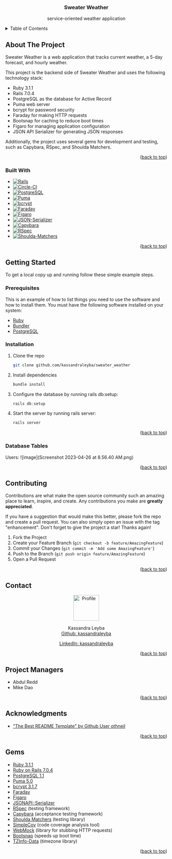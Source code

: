 <!-- Improved compatibility of back to top link: See: https://github.com/othneildrew/Best-README-Template/pull/73 -->
<a name="readme-top"></a>
<!--
*** Thanks for checking out the Best-README-Template. If you have a suggestion
*** that would make this better, please fork the repo and create a pull request
*** or simply open an issue with the tag "enhancement".
*** Don't forget to give the project a star!
*** Thanks again! Now go create something AMAZING! :D
-->



<!-- PROJECT SHIELDS -->
<!--
*** I'm using markdown "reference style" links for readability.
*** Reference links are enclosed in brackets [ ] instead of parentheses ( ).
*** See the bottom of this document for the declaration of the reference variables
*** for contributors-url, forks-url, etc. This is an optional, concise syntax you may use.
*** https://www.markdownguide.org/basic-syntax/#reference-style-links
-->
<!-- PROJECT LOGO -->
<br>

<h3 align="center">Sweater Weather</h3>

  <p align="center">
    service-oriented weather application
    <br />
</div>



<!-- TABLE OF CONTENTS -->
<details>
  <summary>Table of Contents</summary>
  <ol>
    <li>
      <a href="#about-the-project">About The Project</a>
      <ul>
        <li><a href="#built-with">Built With</a></li>
      </ul>
    </li>
    <li>
      <a href="#getting-started">Getting Started</a>
      <ul>
        <li><a href="#prerequisites">Prerequisites</a></li>
        <li><a href="#installation">Installation</a></li>
      </ul>
    </li>
    <li><a href="#usage">Usage</a></li>
    <li><a href="#roadmap">Roadmap</a></li>
    <li><a href="#contributing">Contributing</a></li>
    <li><a href="#license">License</a></li>
    <li><a href="#contact">Contact</a></li>
    <li><a href="#acknowledgments">Acknowledgments</a></li>
  </ol>
</details>



<!-- ABOUT THE PROJECT -->
## About The Project

Sweater Weather is a web application that tracks current weather, a 5-day forecast, and hourly weather. 

This project is the backend side of Sweater Weather and uses the following technology stack:

- Ruby 3.1.1
- Rails 7.0.4
- PostgreSQL as the database for Active Record
- Puma web server
- bcrypt for password security
- Faraday for making HTTP requests
- Bootsnap for caching to reduce boot times
- Figaro for managing application configuration
- JSON API Serializer for generating JSON responses

Additionally, the project uses several gems for development and testing, such as Capybara, RSpec, and Shoulda Matchers.

<p align="right">(<a href="#readme-top">back to top</a>)</p>



### Built With

* [![Rails]][Rails-url]
* [![Circle-CI]][Circle-url]
* [![PostgreSQL]][PostgreSQL-url]
* [![Puma]][Puma-url]
* [![bcrypt]][bcrypt-url]
* [![Faraday]][Faraday-url]
* [![Figaro]][Figaro-url]
* [![JSON-Serializer]][JSON-Serializer-url]
* [![Capybara]][Capybara-url]
* [![RSpec]][RSpec-url]
* [![Shoulda-Matchers]][Shoulda-Matchers-url]

<p align="right">(<a href="#readme-top">back to top</a>)</p>



<!-- GETTING STARTED -->
## Getting Started

To get a local copy up and running follow these simple example steps.

### Prerequisites

This is an example of how to list things you need to use the software and how to install them.
You must have the following software installed on your system:

* [Ruby](https://www.ruby-lang.org/en/downloads/)
* [Bundler](https://bundler.io/)
* [PostgreSQL](https://www.postgresql.org/download/)


### Installation

1. Clone the repo
   ```sh
   git clone github.com/kassandraleyba/sweater_weather
   ```
2. Install dependencies
   ```sh
   bundle install
   ```
3. Configure the database by running rails db:setup:
   ```js
   rails db:setup
   ```
4. Start the server by running rails server:
   ```js
   rails server
   ```

<p align="right">(<a href="#readme-top">back to top</a>)</p>

### Database Tables
Users:
![image](Screenshot 2023-04-26 at 8.56.40 AM.png)

<p align="right">(<a href="#readme-top">back to top</a>)</p>



<!-- CONTRIBUTING -->
## Contributing

Contributions are what make the open source community such an amazing place to learn, inspire, and create. Any contributions you make are **greatly appreciated**.

If you have a suggestion that would make this better, please fork the repo and create a pull request. You can also simply open an issue with the tag "enhancement".
Don't forget to give the project a star! Thanks again!

1. Fork the Project
2. Create your Feature Branch (`git checkout -b feature/AmazingFeature`)
3. Commit your Changes (`git commit -m 'Add some AmazingFeature'`)
4. Push to the Branch (`git push origin feature/AmazingFeature`)
5. Open a Pull Request

<p align="right">(<a href="#readme-top">back to top</a>)</p>

<!-- CONTACT -->
## Contact

<div align="center">
  <img src="https://avatars.githubusercontent.com/u/114712752?v=4" alt="Profile" width="80" height="80">
  <p align="center">
    Kassandra Leyba<br>
    <a href="https://github.com/kassandraleyba">Github: kassandraleyba</a>
     <p><a href="https://www.linkedin.com/in/kassandra-leyba/">LinkedIn: kassandraleyba</a></p>
  </p>
</div>

<p align="right">(<a href="#readme-top">back to top</a>)</p>

<!-- PROJECT MANAGER -->
## Project Managers

* Abdul Redd
* Mike Dao

<p align="right">(<a href="#readme-top">back to top</a>)</p>

<!-- ACKNOWLEDGMENTS -->
## Acknowledgments

* ["The Best README Template" by Github User othneil](https://github.com/othneildrew/Best-README-Template)


<p align="right">(<a href="#readme-top">back to top</a>)</p>

<!-- GEMS -->
## Gems

* [Ruby 3.1.1](https://www.ruby-lang.org/en/)
* [Ruby on Rails 7.0.4](https://rubyonrails.org/)
* [PostgreSQL 1.1](https://www.postgresql.org/)
* [Puma 5.0](https://github.com/puma/puma)
* [bcrypt 3.1.7](https://github.com/codahale/bcrypt-ruby)
* [Faraday](https://github.com/lostisland/faraday)
* [Figaro](https://github.com/laserlemon/figaro)
* [JSONAPI::Serializer](https://github.com/jsonapi-serializer/jsonapi-serializer)
* [RSpec](https://rspec.info/) (testing framework)
* [Capybara](https://github.com/teamcapybara/capybara) (acceptance testing framework)
* [Shoulda Matchers](https://github.com/thoughtbot/shoulda-matchers) (testing library)
* [SimpleCov](https://github.com/simplecov-ruby/simplecov) (code coverage analysis tool)
* [WebMock](https://github.com/bblimke/webmock) (library for stubbing HTTP requests)
* [Bootsnap](https://github.com/Shopify/bootsnap) (speeds up boot time)
* [TZInfo-Data](https://github.com/tzinfo/tzinfo-data) (timezone library)



<p align="right">(<a href="#readme-top">back to top</a>)</p>



<!-- MARKDOWN LINKS & IMAGES -->
<!-- https://www.markdownguide.org/basic-syntax/#reference-style-links -->
[contributors-shield]: https://img.shields.io/github/contributors/wise-app-team/wise-app-be.svg?style=for-the-badge
[contributors-url]: https://github.com/wise-app-team/wise-app-be/graphs/contributors

[forks-shield]: https://img.shields.io/github/forks/wise-app-team/wise-app-be.svg?style=for-the-badge
[forks-url]: https://github.com/wise-app-team/wise-app-be/network/members

[stars-shield]: https://img.shields.io/github/stars/wise-app-team/wise-app-be.svg?style=for-the-badge
[stars-url]: https://github.com/wise-app-team/wise-app-be/stargazers

[issues-shield]: https://img.shields.io/github/issues/wise-app-team/wise-app-be.svg?style=for-the-badge
[issues-url]: https://github.com/wise-app-team/wise-app-be/issues

[license-shield]: https://img.shields.io/github/license/github_username/repo_name.svg?style=for-the-badge
[license-url]: https://github.com/github_username/repo_name/blob/master/LICENSE.txt

[linkedin-shield]: https://img.shields.io/badge/-LinkedIn-black.svg?style=for-the-badge&logo=linkedin&colorB=555
[linkedin-url]: https://linkedin.com/in/linkedin_username

[product-screenshot]: images/screenshot.png


[Bootstrap.com]: https://img.shields.io/badge/Bootstrap-563D7C?style=for-the-badge&logo=bootstrap&logoColor=white
[Bootstrap-url]: https://getbootstrap.com
[JQuery.com]: https://img.shields.io/badge/jQuery-0769AD?style=for-the-badge&logo=jquery&logoColor=white
[JQuery-url]: https://jquery.com 

[Rails]: https://img.shields.io/badge/-Ruby%20on%20Rails-CC0000?logo=ruby-on-rails&logoColor=white&style=for-the-badge
[Rails-url]: https://rubyonrails.org 

[Circle-CI]: https://img.shields.io/circleci/build/github/wise-app-team/wise-app-be/main
[Circle-url]: https://app.circleci.com/

[PostgreSQL]: https://img.shields.io/badge/-PostgreSQL-4169E1?logo=postgresql&logoColor=white&style=for-the-badge
[PostgreSQL-url]: https://www.postgresql.org/

[Puma]: https://img.shields.io/badge/-Puma-FFD43B?logo=puma&logoColor=black&style=for-the-badge
[Puma-url]: https://github.com/puma/puma

[bcrypt]: https://img.shields.io/badge/-bcrypt-00599C?logo=gnu-privacy-guard&logoColor=white&style=for-the-badge
[bcrypt-url]: https://github.com/codahale/bcrypt-ruby

[Faraday]: https://img.shields.io/badge/-Faraday-3E3E3E?logo=ruby&logoColor=white&style=for-the-badge
[Faraday-url]: https://github.com/lostisland/faraday

[Figaro]: https://img.shields.io/badge/-Figaro-FF4136?logo=rubygems&logoColor=white&style=for-the-badge
[Figaro-url]: https://github.com/laserlemon/figaro

[JSON-Serializer]: https://img.shields.io/badge/-JSON%20API%20Serializer-1E90FF?logo=json&logoColor=white&style=for-the-badge
[JSON-Serializer-url]: https://github.com/jsonapi-serializer/jsonapi-serializer

[Capybara]: https://img.shields.io/badge/-Capybara-FF7F50?logo=rubygems&logoColor=white&style=for-the-badge
[Capybara-url]: https://github.com/teamcapybara/capybara

[RSpec]: https://img.shields.io/badge/-RSpec-FF7F50?logo=rubygems&logoColor=white&style=for-the-badge
[RSpec-url]: https://github.com/rspec/rspec

[Faker]: https://img.shields.io/badge/-Faker-FF69B4?logo=rubygems&logoColor=white&style=for-the-badge
[Faker-url]: https://github.com/faker-ruby/faker

[Shoulda-Matchers]: https://img.shields.io/badge/-Shoulda%20Matchers-5B5B5B?logo=rubygems&logoColor=white&style=for-the-badge
[Shoulda-Matchers-url]: https://github.com/thoughtbot/shoulda-matchers
